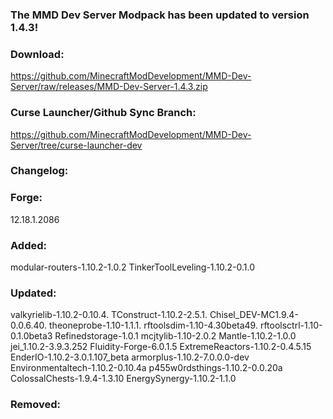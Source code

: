 ### The MMD Dev Server Modpack has been updated to version 1.4.3!

### Download: 
https://github.com/MinecraftModDevelopment/MMD-Dev-Server/raw/releases/MMD-Dev-Server-1.4.3.zip

### Curse Launcher/Github Sync Branch: 
https://github.com/MinecraftModDevelopment/MMD-Dev-Server/tree/curse-launcher-dev

### Changelog:

### Forge:
12.18.1.2086

### Added:
modular-routers-1.10.2-1.0.2
TinkerToolLeveling-1.10.2-0.1.0

### Updated:
valkyrielib-1.10.2-0.10.4.
TConstruct-1.10.2-2.5.1.
Chisel_DEV-MC1.9.4-0.0.6.40.
theoneprobe-1.10-1.1.1.
rftoolsdim-1.10-4.30beta49.
rftoolsctrl-1.10-0.1.0beta3
Refinedstorage-1.0.1
mcjtylib-1.10-2.0.2
Mantle-1.10.2-1.0.0
jei_1.10.2-3.9.3.252
Fluidity-Forge-6.0.1.5
ExtremeReactors-1.10.2-0.4.5.15
EnderIO-1.10.2-3.0.1.107_beta
armorplus-1.10.2-7.0.0.0-dev
Environmentaltech-1.10.2-0.10.4a
p455w0rdsthings-1.10.2-0.0.20a
ColossalChests-1.9.4-1.3.10
EnergySynergy-1.10.2-1.1.0


### Removed:

